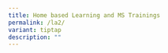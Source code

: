 ```yaml
---
title: Home based Learning and MS Trainings
permalink: /la2/
variant: tiptap
description: ""
---
```

